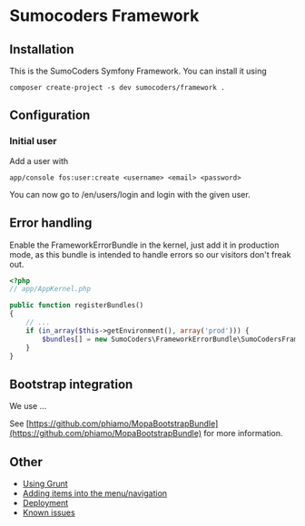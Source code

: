 # Sumocoders Framework

## Installation

This is the SumoCoders Symfony Framework. You can install it using

    composer create-project -s dev sumocoders/framework .

## Configuration

### Initial user

Add a user with

    app/console fos:user:create <username> <email> <password>

You can now go to <your domain>/en/users/login and login with the given user.

## Error handling

Enable the FrameworkErrorBundle in the kernel, just add it in production mode, as this bundle
is intended to handle errors so our visitors don't freak out.

```php
<?php
// app/AppKernel.php

public function registerBundles()
{
    // ...
    if (in_array($this->getEnvironment(), array('prod'))) {
        $bundles[] = new SumoCoders\FrameworkErrorBundle\SumoCodersFrameworkErrorBundle();
    }
}
```

## Bootstrap integration

We use ...

See [https://github.com/phiamo/MopaBootstrapBundle](https://github.com/phiamo/MopaBootstrapBundle) for more information.

## Other

* [Using Grunt](./src/SumoCoders/FrameworkCoreBundle/Resources/doc/grunt.md)
* [Adding items into the menu/navigation](./src/SumoCoders/FrameworkCoreBundle/Resources/doc/menu.md)
* [Deployment](./src/SumoCoders/FrameworkCoreBundle/Resources/doc/deployment.md)
* [Known issues](./src/SumoCoders/FrameworkCoreBundle/Resources/doc/issues.md)
